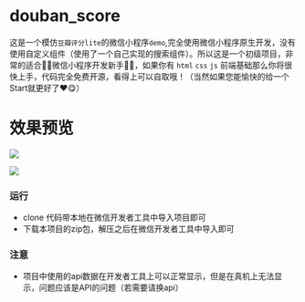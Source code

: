 # douban_score

这是一个模仿`豆瓣评分lite`的微信小程序`demo`,完全使用微信小程序原生开发，没有使用自定义组件（使用了一个自己实现的搜索组件）。所以这是一个初级项目，非常的适合🤹‍♀️微信小程序开发新手🤹‍♀️，如果你有 `html` `css` `js` 前端基础那么你将很快上手，代码完全免费开源，看得上可以自取哦！（当然如果您能愉快的给一个Start就更好了❤😋）

# 效果预览

![](C:\Users\36127\Desktop\QzpcVXNlcnNcMzYxMjdcQXBwRGF0YVxSb2FtaW5nXERpbmdUYWxrXDQ1NDcwMzEyOF92MlxJbWFnZUZpbGVzXDE1OTI5ODE0OTMyODVfNTc0NzVCQkQtOTdDRS00NTMzLTg3ODUtMjMwNkFFMTM4QzQxLnBuZw==.png)

![](C:\Users\36127\Desktop\QzpcVXNlcnNcMzYxMjdcQXBwRGF0YVxSb2FtaW5nXERpbmdUYWxrXDQ1NDcwMzEyOF92MlxJbWFnZUZpbGVzXDE1OTI5ODE1MTc4MTZfM0Q1ODM1QjgtNTMxRS00NWViLUI5NjQtMDRCRTg1NTYwN0U4LnBuZw==.png)

### 运行

* clone 代码带本地在微信开发者工具中导入项目即可
* 下载本项目的zip包，解压之后在微信开发者工具中导入即可

### 注意

* 项目中使用的api数据在开发者工具上可以正常显示，但是在真机上无法显示，问题应该是API的问题（若需要请换api） 
